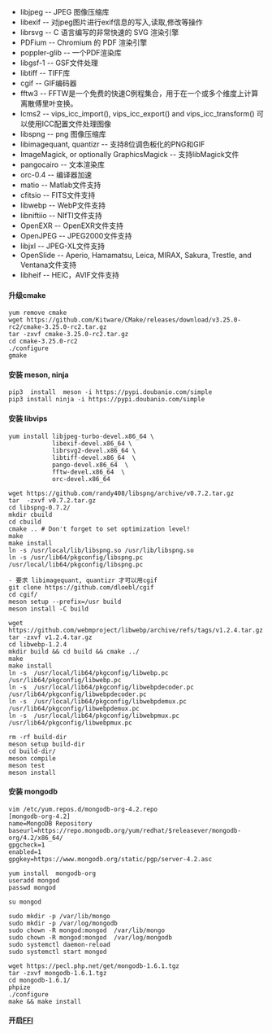- libjpeg -- JPEG 图像压缩库
- libexif -- 对jpeg图片进行exif信息的写入,读取,修改等操作
- librsvg -- C 语言编写的非常快速的 SVG 渲染引擎
- PDFium -- Chromium 的 PDF 渲染引擎
- poppler-glib -- 一个PDF渲染库
- libgsf-1 -- GSF文件处理
- libtiff -- TIFF库
- cgif -- GIF编码器
- fftw3 -- FFTW是一个免费的快速C例程集合，用于在一个或多个维度上计算离散傅里叶变换。
- lcms2 -- vips_icc_import(), vips_icc_export() and vips_icc_transform() 可以使用ICC配置文件处理图像
- libspng -- png 图像压缩库
- libimagequant, quantizr -- 支持8位调色板化的PNG和GIF
- ImageMagick, or optionally GraphicsMagick -- 支持libMagick文件
- pangocairo -- 文本渲染库
- orc-0.4 -- 编译器加速
- matio -- Matlab文件支持
- cfitsio -- FITS文件支持
- libwebp -- WebP文件支持
- libniftiio -- NIfTI文件支持
- OpenEXR -- OpenEXR文件支持
- OpenJPEG -- JPEG2000文件支持
- libjxl -- JPEG-XL文件支持
- OpenSlide -- Aperio, Hamamatsu, Leica, MIRAX, Sakura, Trestle, and Ventana文件支持
- libheif -- HEIC，AVIF文件支持

#### 升级cmake
```shell script
yum remove cmake
wget https://github.com/Kitware/CMake/releases/download/v3.25.0-rc2/cmake-3.25.0-rc2.tar.gz
tar -zxvf cmake-3.25.0-rc2.tar.gz
cd cmake-3.25.0-rc2
./configure
gmake
```

#### 安装 meson, ninja
```shell script
pip3  install  meson -i https://pypi.doubanio.com/simple
pip3 install ninja -i https://pypi.doubanio.com/simple
```


#### 安装 libvips
```shell script
yum install libjpeg-turbo-devel.x86_64 \
            libexif-devel.x86_64 \
            librsvg2-devel.x86_64 \
            libtiff-devel.x86_64  \
            pango-devel.x86_64  \
            fftw-devel.x86_64  \
            orc-devel.x86_64

wget https://github.com/randy408/libspng/archive/v0.7.2.tar.gz
tar  -zxvf v0.7.2.tar.gz 
cd libspng-0.7.2/
mkdir cbuild
cd cbuild
cmake .. # Don't forget to set optimization level!
make
make install
ln -s /usr/local/lib/libspng.so /usr/lib/libspng.so 
ln -s /usr/lib64/pkgconfig/libspng.pc /usr/local/lib64/pkgconfig/libspng.pc 

- 要求 libimagequant, quantizr 才可以用cgif
git clone https://github.com/dloebl/cgif
cd cgif/
meson setup --prefix=/usr build
meson install -C build

wget https://github.com/webmproject/libwebp/archive/refs/tags/v1.2.4.tar.gz
tar -zxvf v1.2.4.tar.gz
cd libwebp-1.2.4
mkdir build && cd build && cmake ../
make
make install
ln -s  /usr/local/lib64/pkgconfig/libwebp.pc  /usr/lib64/pkgconfig/libwebp.pc
ln -s  /usr/local/lib64/pkgconfig/libwebpdecoder.pc  /usr/lib64/pkgconfig/libwebpdecoder.pc
ln -s  /usr/local/lib64/pkgconfig/libwebpdemux.pc  /usr/lib64/pkgconfig/libwebpdemux.pc
ln -s  /usr/local/lib64/pkgconfig/libwebpmux.pc  /usr/lib64/pkgconfig/libwebpmux.pc

rm -rf build-dir
meson setup build-dir
cd build-dir/
meson compile
meson test
meson install
```

#### 安装 mongodb
```shell script
vim /etc/yum.repos.d/mongodb-org-4.2.repo
[mongodb-org-4.2]
name=MongoDB Repository
baseurl=https://repo.mongodb.org/yum/redhat/$releasever/mongodb-org/4.2/x86_64/
gpgcheck=1
enabled=1
gpgkey=https://www.mongodb.org/static/pgp/server-4.2.asc

yum install  mongodb-org
useradd mongod
passwd mongod

su mongod

sudo mkdir -p /var/lib/mongo
sudo mkdir -p /var/log/mongodb
sudo chown -R mongod:mongod  /var/lib/mongo
sudo chown -R mongod:mongod  /var/log/mongodb
sudo systemctl daemon-reload
sudo systemctl start mongod

wget https://pecl.php.net/get/mongodb-1.6.1.tgz
tar -zxvf mongodb-1.6.1.tgz 
cd mongodb-1.6.1/
phpize
./configure 
make && make install
```

#### 开启[FFI](https://www.php.net/manual/zh/book.ffi.php)

